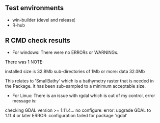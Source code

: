## Test environments

* win-builder (devel and release)
* R-hub

## R CMD check results

* For windows: There were no ERRORs or WARNINGs. 

There was 1 NOTE:

installed size is 32.8Mb
sub-directories of 1Mb or more:
data  32.0Mb
  
This relates to 'SmallBathy' which is a bathymetry raster that is needed in the Package.
It has been sub-sampled to a minimum acceptable size.

* For Linux: There is an issue with rgdal which is out of my control, error message is:

checking GDAL version >= 1.11.4... no
configure: error: upgrade GDAL to 1.11.4 or later
ERROR: configuration failed for package ‘rgdal’
